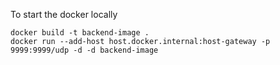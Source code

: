 
To start the docker locally

```
docker build -t backend-image .
docker run --add-host host.docker.internal:host-gateway -p 9999:9999/udp -d -d backend-image
```



